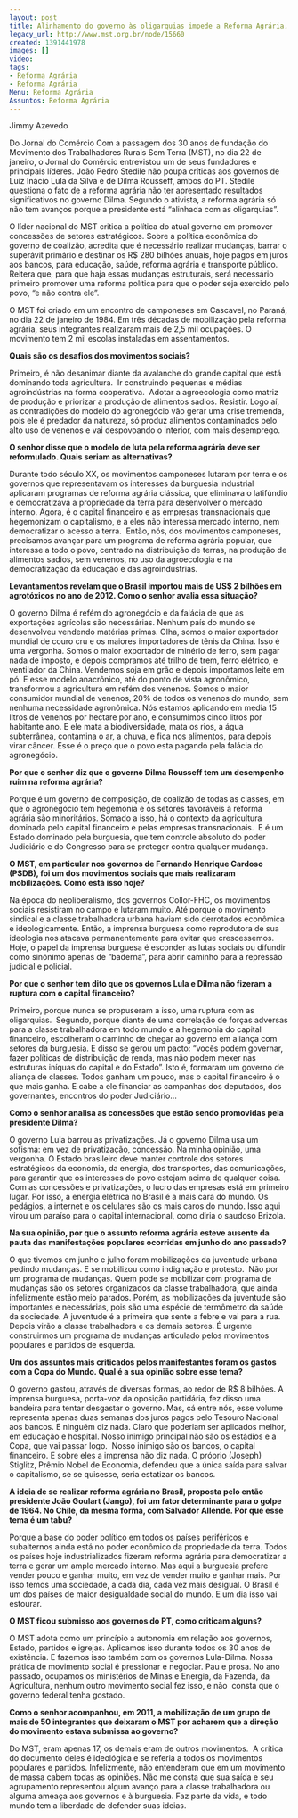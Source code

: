```yaml
---
layout: post
title: Alinhamento do governo às oligarquias impede a Reforma Agrária, diz Stedile
legacy_url: http://www.mst.org.br/node/15660
created: 1391441978
images: []
video: 
tags:
- Reforma Agrária
- Reforma Agrária
Menu: Reforma Agrária
Assuntos: Reforma Agrária
---
```



Jimmy Azevedo

Do Jornal do Comércio
Com a passagem dos 30 anos de fundação do Movimento dos Trabalhadores Rurais Sem Terra (MST), no dia 22 de janeiro, o Jornal do Comércio entrevistou um de seus fundadores e principais líderes. João Pedro Stedile não poupa críticas aos governos de Luiz Inácio Lula da Silva e de Dilma Rousseff, ambos do PT. Stedile questiona o fato de a reforma agrária não ter apresentado resultados significativos no governo Dilma. Segundo o ativista, a reforma agrária só não tem avanços porque a presidente está “alinhada com as oligarquias”.


O líder nacional do MST critica a política do atual governo em promover concessões de setores estratégicos. Sobre a política econômica do governo de coalizão, acredita que é necessário realizar mudanças, barrar o superávit primário e destinar os R$ 280 bilhões anuais, hoje pagos em juros aos bancos, para educação, saúde, reforma agrária e transporte público. Reitera que, para que haja essas mudanças estruturais, será necessário primeiro promover uma reforma política para que o poder seja exercido pelo povo, “e não contra ele”.


O MST foi criado em um encontro de camponeses em Cascavel, no Paraná, no dia 22 de janeiro de 1984. Em três décadas de mobilização pela reforma agrária, seus integrantes realizaram mais de 2,5 mil ocupações. O movimento tem 2 mil escolas instaladas em assentamentos.


**Quais são os desafios dos movimentos sociais?**


Primeiro, é não desanimar diante da avalanche do grande capital que está dominando toda agricultura.  Ir construindo pequenas e médias agroindústrias na forma cooperativa.  Adotar a agroecologia como matriz de produção e priorizar a produção de alimentos sadios. Resistir. Logo aí, as contradições do modelo do agronegócio vão gerar uma crise tremenda, pois ele é predador da natureza, só produz alimentos contaminados pelo alto uso de venenos e vai despovoando o interior, com mais desemprego.


**O senhor disse que o modelo de luta pela reforma agrária deve ser reformulado. Quais seriam as alternativas?**

Durante todo século XX, os movimentos camponeses lutaram por terra e os governos que representavam os interesses da burguesia industrial aplicaram programas de reforma agrária clássica, que eliminava o latifúndio e democratizava a propriedade da terra para desenvolver o mercado interno. Agora, é o capital financeiro e as empresas transnacionais que hegemonizam o capitalismo, e a eles não interessa mercado interno, nem democratizar o acesso a terra.  Então, nós, dos movimentos camponeses, precisamos avançar para um programa de reforma agrária popular, que interesse a todo o povo, centrado na distribuição de terras, na produção de alimentos sadios, sem venenos, no uso da agroecologia e na democratização da educação e das agroindústrias.


**Levantamentos revelam que o Brasil importou mais de US$ 2 bilhões em agrotóxicos no ano de 2012. Como o senhor avalia essa situação?**


O governo Dilma é refém do agronegócio e da falácia de que as exportações agrícolas são necessárias. Nenhum país do mundo se desenvolveu vendendo matérias primas. Olha, somos o maior exportador mundial de couro cru e os maiores importadores de tênis da China. Isso é uma vergonha. Somos o maior exportador de minério de ferro, sem pagar nada de imposto, e depois compramos até trilho de trem, ferro elétrico, e ventilador da China.
Vendemos soja em grão e depois importamos leite em pó. E esse modelo anacrônico, até do ponto de vista agronômico, transformou a agricultura em refém dos venenos. Somos o maior consumidor mundial de venenos, 20% de todos os venenos do mundo, sem nenhuma necessidade agronômica. Nós estamos aplicando em media 15 litros de venenos por hectare por ano, e consumimos cinco litros por habitante ano. E ele mata a biodiversidade, mata os rios, a água subterrânea, contamina o ar, a chuva, e fica nos alimentos, para depois virar câncer. Esse é o preço que o povo esta pagando pela falácia do agronegócio.


**Por que o senhor diz que o governo Dilma Rousseff tem um desempenho ruim na reforma agrária?**

Porque é um governo de composição, de coalizão de todas as classes, em que o agronegócio tem hegemonia e os setores favoráveis à reforma agrária são minoritários. Somado a isso, há o contexto da agricultura dominada pelo capital financeiro e pelas empresas transnacionais.  E é um Estado dominado pela burguesia, que tem controle absoluto do poder Judiciário e do Congresso para se proteger contra qualquer mudança.


**O MST, em particular nos governos de Fernando Henrique Cardoso (PSDB), foi um dos movimentos sociais que mais realizaram mobilizações. Como está isso hoje?**

Na época do neoliberalismo, dos governos Collor-FHC, os movimentos sociais resistiram no campo e lutaram muito. Até porque o movimento sindical e a classe trabalhadora urbana haviam sido derrotados econômica e ideologicamente. Então, a imprensa burguesa como reprodutora de sua ideologia nos atacava permanentemente para evitar que crescessemos. Hoje, o papel da imprensa burguesa é esconder as lutas sociais ou difundir como sinônimo apenas de “baderna”, para abrir caminho para a repressão judicial e policial.


**Por que o senhor tem dito que os governos Lula e Dilma não fizeram a ruptura com o capital financeiro?**

Primeiro, porque nunca se propuseram a isso, uma ruptura com as oligarquias.  Segundo, porque diante de uma correlação de forças adversas para a classe trabalhadora em todo mundo e a hegemonia do capital financeiro, escolheram o caminho de chegar ao governo em aliança com setores da burguesia. E disso se gerou um pacto: “vocês podem governar, fazer políticas de distribuição de renda, mas não podem mexer nas estruturas iníquas do capital e do Estado”. Isto é, formaram um governo de aliança de classes. Todos ganham um pouco, mas o capital financeiro é o que mais ganha. E cabe a ele financiar as campanhas dos deputados, dos governantes, encontros do poder Judiciário...


**Como o senhor analisa as concessões que estão sendo promovidas pela presidente Dilma?**

O governo Lula barrou as privatizações. Já o governo Dilma usa um sofisma: em vez de privatização, concessão. Na minha opinião, uma vergonha. O Estado brasileiro deve manter controle dos setores estratégicos da economia, da energia, dos transportes, das comunicações, para garantir que os interesses do povo estejam acima de qualquer coisa. Com as concessões e privatizações, o lucro das empresas está em primeiro lugar. Por isso, a energia elétrica no Brasil é a mais cara do mundo. Os pedágios, a internet e os celulares são os mais caros do mundo. Isso aqui virou um paraíso para o capital internacional, como diria o saudoso Brizola.


**Na sua opinião, por que o assunto reforma agrária esteve ausente da pauta das manifestações populares ocorridas em junho do ano passado?**

O que tivemos em junho e julho foram mobilizações da juventude urbana pedindo mudanças. E se mobilizou como indignação e protesto.  Não por um programa de mudanças. Quem pode se mobilizar com programa de mudanças são os setores organizados da classe trabalhadora, que ainda infelizmente estão meio parados. Porém, as mobilizações da juventude são importantes e necessárias, pois são uma espécie de termômetro da saúde da sociedade. A juventude é a primeira que sente a febre e vai para a rua. Depois virão a classe trabalhadora e os demais setores. É urgente construirmos um programa de mudanças articulado pelos movimentos populares e partidos de esquerda.


**Um dos assuntos mais criticados pelos manifestantes foram os gastos com a Copa do Mundo. Qual é a sua opinião sobre esse tema?**

O governo gastou, através de diversas formas, ao redor de R$ 8 bilhões. A imprensa burguesa, porta-voz da oposição partidária, fez disso uma bandeira para tentar desgastar o governo. Mas, cá entre nós, esse volume representa apenas duas semanas dos juros pagos pelo Tesouro Nacional aos bancos. E ninguém diz nada. Claro que poderiam ser aplicados melhor, em educação e hospital. Nosso inimigo principal não são os estádios e a Copa, que vai passar logo.  Nosso inimigo são os bancos, o capital financeiro. E sobre eles a imprensa não diz nada. O próprio (Joseph) Stiglitz, Prêmio Nobel de Economia, defendeu que a única saída para salvar o capitalismo, se se quisesse, seria estatizar os bancos.


**A ideia de se realizar reforma agrária no Brasil, proposta pelo então presidente João Goulart (Jango), foi um fator determinante para o golpe de 1964. No Chile, da mesma forma, com Salvador Allende. Por que esse tema é um tabu?**


Porque a base do poder político em todos os países periféricos e subalternos ainda está no poder econômico da propriedade da terra. Todos os países hoje industrializados fizeram reforma agrária para democratizar a terra e gerar um amplo mercado interno. Mas aqui a burguesia prefere vender pouco e ganhar muito, em vez de vender muito e ganhar mais. Por isso temos uma sociedade, a cada dia, cada vez mais desigual. O Brasil é um dos países de maior desigualdade social do mundo. E um dia isso vai estourar.


**O MST ficou submisso aos governos do PT, como criticam alguns?**

O MST adota como um princípio a autonomia em relação aos governos, Estado, partidos e igrejas. Aplicamos isso durante todos os 30 anos de existência. E fazemos isso também com os governos Lula-Dilma. Nossa prática de movimento social é pressionar e negociar. Pau e prosa. No ano passado, ocupamos os ministérios de Minas e Energia, da Fazenda, da Agricultura, nenhum outro movimento social fez isso, e não  consta que o governo federal tenha gostado.


**Como o senhor acompanhou, em 2011, a mobilização de um grupo de mais de 50 integrantes que deixaram o MST por acharem que a direção do movimento estava submissa ao governo?**


Do MST, eram apenas 17, os demais eram de outros movimentos.  A crítica do documento deles é ideológica e se referia a todos os movimentos populares e partidos. Infelizmente, não entenderam que em um movimento de massa cabem todas as opiniões. Não me consta que sua saída e seu agrupamento representou algum avanço para a classe trabalhadora ou alguma ameaça aos governos e à burguesia. Faz parte da vida, e todo mundo tem a liberdade de defender suas ideias.

 
